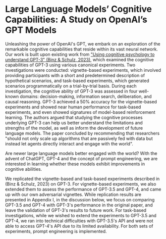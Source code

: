 # Large Language Models’ Cognitive Capabilities: A Study on OpenAI’s GPT Models

Unleashing the power of OpenAI's GPT, we embark on an exploration of the remarkable cognitive capabilities that reside within its vast neural network. Our work is built upon existing work from ["Using cognitive psychology to understand GPT-3" (Binz & Schulz, 2023)](https://arxiv.org/pdf/2206.14576.pdf), which examined the cognitive capabilities of GPT-3 using various canonical experiments. Two investigations were conducted: vignette-based experiments, which involved providing participants with a short and predetermined description of hypothetical scenarios, and task-based experiments, which generated scenarios programmatically on a trial-by-trial basis. During each investigation, the cognitive ability of GPT-3 was assessed in four well-known domains: decision-making, information search, deliberation, and causal reasoning. GPT-3 achieved a 50% accuracy for the vignette-based experiments and showed near human performance for task-based experiments, and even showed signatures of model-based reinforcement learning.  The authors argued that studying the cognitive processes underlying GPT-3 can help us better understand the limitations and strengths of the model, as well as inform the development of future language models. The paper concluded by recommending that researchers "should not only scale up algorithms that are passively fed with data but instead let agents directly interact and engage with the world". 

Are newer large language models better engaged with the world? With the advent of ChatGPT, GPT-4 and the concept of prompt engineering, we are interested in learning whether these models exhibit improvements in cognitive abilities. 

We replicated the vignette-based and task-based experiments described in (Binz & Schulz, 2023) on GPT-3. For vignette-based experiments, we also extended them to assess the performance of GPT-3.5 and GPT-4, and came up with our own adversarial vignettes. While replication results are presented in Appendix I, in the discussion below, we focus on comparing GPT-3.5 and GPT-4 with GPT-3's performance in the original paper, and leave the validation of GPT-3's results to future work. For task-based investigations, while we wished to extend the experiments to GPT-3.5 and GPT-4, we ran into technical difficulties with GPT-3.5's API and were not able to access GPT-4's API due to its limited availability. For both sets of experiments, prompt engineering is implemented.

